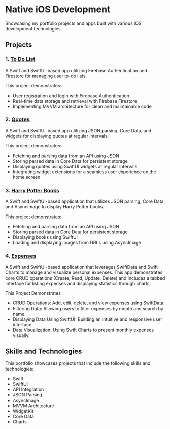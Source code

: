 # Native iOS Development 

Showcasing my portfolio projects and apps built with various iOS development technologies.

## Projects

### 1. [To Do List](ToDoList)

A Swift and SwiftUI-based app utilizing Firebase Authentication and Firestore for managing user to-do lists. 

This project demonstrates:

- User registration and login with Firebase Authentication
- Real-time data storage and retrieval with Firebase Firestore
- Implementing MVVM architecture for clean and maintainable code

### 2. [Quotes](Quotes)

A Swift and SwiftUI-based app utilizing JSON parsing, Core Data, and widgets for displaying quotes at regular intervals.

This project demonstrates:

- Fetching and parsing data from an API using JSON
- Storing parsed data in Core Data for persistent storage
- Displaying quotes using SwiftUI widgets at regular intervals
- Integrating widget extensions for a seamless user experience on the home screen

### 3. [Harry Potter Books](HarryPotter)

A Swift and SwiftUI-based application that utilizes JSON parsing, Core Data, and AsyncImage to display Harry Potter books.

This project demonstrates:

- Fetching and parsing data from an API using JSON
- Storing parsed data in Core Data for persistent storage
- Displaying books using SwiftUI
- Loading and displaying images from URLs using AsyncImage

### 4. [Expenses](Expenses)

A Swift and SwiftUI-based application that leverages SwiftData and Swift Charts to manage and visualize personal expenses. This app demonstrates core CRUD operations (Create, Read, Update, Delete) and includes a tabbed interface for listing expenses and displaying statistics through charts.

This Project Demonstrates

- CRUD Operations: Add, edit, delete, and view expenses using SwiftData.
- Filtering Data: Allowing users to filter expenses by month and search by name.
- Displaying Data Using SwiftUI: Building an intuitive and responsive user interface.
- Data Visualization: Using Swift Charts to present monthly expenses visually.


## Skills and Technologies

This portfolio showcases projects that include the following skills and technologies:

- Swift
- SwiftUI
- API Integration
- JSON Parsing
- AsyncImage
- MVVM Architecture
- WidgetKit
- Core Data
- Charts

